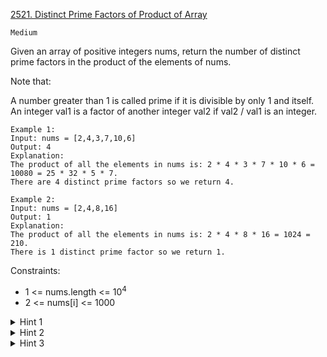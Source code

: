 [2521. Distinct Prime Factors of Product of Array](https://leetcode.com/problems/distinct-prime-factors-of-product-of-array/description/)

`Medium`

Given an array of positive integers nums, return the number of distinct prime factors in the product of the elements of nums.

Note that:

A number greater than 1 is called prime if it is divisible by only 1 and itself.
An integer val1 is a factor of another integer val2 if val2 / val1 is an integer.
 
```
Example 1:
Input: nums = [2,4,3,7,10,6]
Output: 4
Explanation:
The product of all the elements in nums is: 2 * 4 * 3 * 7 * 10 * 6 = 10080 = 25 * 32 * 5 * 7.
There are 4 distinct prime factors so we return 4.

Example 2:
Input: nums = [2,4,8,16]
Output: 1
Explanation:
The product of all the elements in nums is: 2 * 4 * 8 * 16 = 1024 = 210.
There is 1 distinct prime factor so we return 1.
```

Constraints:

- 1 <= nums.length <= $10^4$
- 2 <= nums[i] <= 1000

<details>
<summary>Hint 1</summary>

Do not multiply all the numbers together, as the product is too big to store.

</details>

<details>
<summary>Hint 2</summary>

Think about how each individual number's prime factors contribute to the prime factors of the product of the entire array.

</details>

<details>
<summary>Hint 3</summary>

Find the prime factors of each element in nums, and store all of them in a set to avoid duplicates.

</details>